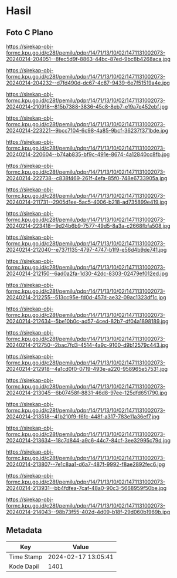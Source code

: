 # Hasil

## Foto C Plano

https://sirekap-obj-formc.kpu.go.id/c28f/pemilu/pdpr/14/71/13/10/02/1471131002073-20240214-204051--8fec5d9f-8863-44bc-87ed-9bc8b4268aca.jpg

https://sirekap-obj-formc.kpu.go.id/c28f/pemilu/pdpr/14/71/13/10/02/1471131002073-20240214-204232--d7fd490d-dc67-4c87-9439-6e7f51519a4e.jpg

https://sirekap-obj-formc.kpu.go.id/c28f/pemilu/pdpr/14/71/13/10/02/1471131002073-20240214-210918--815b7388-3836-45c8-8eb7-e19a7e452ebf.jpg

https://sirekap-obj-formc.kpu.go.id/c28f/pemilu/pdpr/14/71/13/10/02/1471131002073-20240214-223221--9bcc7104-6c98-4a85-9bcf-36237f371bde.jpg

https://sirekap-obj-formc.kpu.go.id/c28f/pemilu/pdpr/14/71/13/10/02/1471131002073-20240214-220604--b74ab835-bf9c-491e-8674-4a12840cc8fb.jpg

https://sirekap-obj-formc.kpu.go.id/c28f/pemilu/pdpr/14/71/13/10/02/1471131002073-20240214-222738--c838f469-261f-4efa-85f0-748e6733905a.jpg

https://sirekap-obj-formc.kpu.go.id/c28f/pemilu/pdpr/14/71/13/10/02/1471131002073-20240214-211731--2905d1ee-5ac5-4006-b218-ad735899e419.jpg

https://sirekap-obj-formc.kpu.go.id/c28f/pemilu/pdpr/14/71/13/10/02/1471131002073-20240214-223418--9d24b6b9-7577-49d5-8a3a-c2668fbfa508.jpg

https://sirekap-obj-formc.kpu.go.id/c28f/pemilu/pdpr/14/71/13/10/02/1471131002073-20240214-212040--e737f135-4797-4747-b1f9-e56d4b9de741.jpg

https://sirekap-obj-formc.kpu.go.id/c28f/pemilu/pdpr/14/71/13/10/02/1471131002073-20240214-212150--6ad0a2fa-1d30-42dc-8303-02479ef012ed.jpg

https://sirekap-obj-formc.kpu.go.id/c28f/pemilu/pdpr/14/71/13/10/02/1471131002073-20240214-212255--513cc95e-fd0d-457d-ae32-09ac1323df1c.jpg

https://sirekap-obj-formc.kpu.go.id/c28f/pemilu/pdpr/14/71/13/10/02/1471131002073-20240214-212634--5be10b0c-ad57-4ced-82b7-df04a1898189.jpg

https://sirekap-obj-formc.kpu.go.id/c28f/pemilu/pdpr/14/71/13/10/02/1471131002073-20240214-212750--2bac7fd3-4514-4a9c-9100-d9b12579c443.jpg

https://sirekap-obj-formc.kpu.go.id/c28f/pemilu/pdpr/14/71/13/10/02/1471131002073-20240214-212918--4a1cd0f0-0719-493e-a220-958965e57531.jpg

https://sirekap-obj-formc.kpu.go.id/c28f/pemilu/pdpr/14/71/13/10/02/1471131002073-20240214-213045--6b07458f-8831-46d8-97ee-125dfd651790.jpg

https://sirekap-obj-formc.kpu.go.id/c28f/pemilu/pdpr/14/71/13/10/02/1471131002073-20240214-213518--41b210f9-f6fc-448f-a317-783e11a36ef7.jpg

https://sirekap-obj-formc.kpu.go.id/c28f/pemilu/pdpr/14/71/13/10/02/1471131002073-20240214-213634--18c7d844-a9c6-44c7-84cf-3ee32995c79d.jpg

https://sirekap-obj-formc.kpu.go.id/c28f/pemilu/pdpr/14/71/13/10/02/1471131002073-20240214-213807--7e1c8aa1-d6a7-487f-9992-f8ae2892fec6.jpg

https://sirekap-obj-formc.kpu.go.id/c28f/pemilu/pdpr/14/71/13/10/02/1471131002073-20240214-213931--bb4fdfea-7caf-48a0-90c3-5668959f50be.jpg

https://sirekap-obj-formc.kpu.go.id/c28f/pemilu/pdpr/14/71/13/10/02/1471131002073-20240214-214043--98b73f55-402d-4d09-b18f-29d060b1969b.jpg


## Metadata

| Key        | Value               |
| ---------- | ------------------- |
| Time Stamp | 2024-02-17 13:05:41 |
| Kode Dapil | 1401                |



